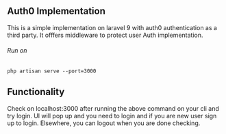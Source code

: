 ## Auth0 Implementation
This is a simple implementation on laravel 9 with auth0 authentication as a third party. It offfers middleware to protect user Auth implementation.


###### Run on 
```
php artisan serve --port=3000
```


## Functionality
Check on localhost:3000 after running the above command on your cli and try login. UI will pop up and you need to login and if you are new user sign up to login. Elsewhere, you can logout when you are done checking.
